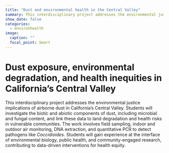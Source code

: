 ```yaml
---
title: "Dust and environmental health in the Central Valley"
summary: This interdisciplinary project addresses the environmental justice implications of airborne dust in California’s Central Valley, focusing on microbial and fungal content.
show_date: false
categories:
  - environhealth
image:
  caption: ""
  focal_point: Smart
---
```


# Dust exposure, environmental degradation, and health inequities in California’s Central Valley

This interdisciplinary project addresses the environmental justice implications of airborne dust in California’s Central Valley. Students will investigate the biotic and abiotic components of dust, including microbial and fungal content, and link these data to land degradation and health risks in vulnerable communities. The work involves field sampling, indoor and outdoor air monitoring, DNA extraction, and quantitative PCR to detect pathogens like *Coccidioides*. Students will gain experience at the interface of environmental biology, public health, and community-engaged research, contributing to data-driven interventions for health equity.
